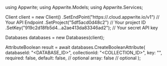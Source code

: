 using Appwrite;
using Appwrite.Models;
using Appwrite.Services;

Client client = new Client()
    .SetEndPoint("https://<REGION>.cloud.appwrite.io/v1") // Your API Endpoint
    .SetProject("5df5acd0d48c2") // Your project ID
    .SetKey("919c2d18fb5d4...a2ae413da83346ad2"); // Your secret API key

Databases databases = new Databases(client);

AttributeBoolean result = await databases.CreateBooleanAttribute(
    databaseId: "<DATABASE_ID>",
    collectionId: "<COLLECTION_ID>",
    key: "",
    required: false,
    default: false, // optional
    array: false // optional
);